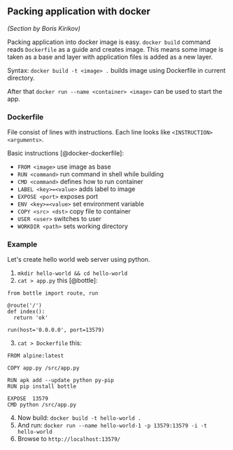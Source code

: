 
## Packing application with docker

_(Section by Boris Kirikov)_

Packing application into docker image is easy. `docker build` command reads `Dockerfile` as a guide and creates image. This means some
image is taken as a base and layer with application files is added as a new layer.

Syntax: `docker build -t <image> .` builds image using Dockerfile in current directory.

After that `docker run --name <container> <image>` can be used to start the app.


### Dockerfile

File consist of lines with instructions. Each line looks like `<INSTRUCTION> <arguments>`.

Basic instructions [@docker-dockerfile]:

  * `FROM <image>` use image as base
  * `RUN <command>` run command in shell while building
  * `CMD <command>` defines how to run container
  * `LABEL <key>=<value>` adds label to image
  * `EXPOSE <port>` exposes port
  * `ENV <key>=<value>` set environment variable
  * `COPY <src> <dst>` copy file to container
  * `USER <user>` switches to user
  * `WORKDIR <path>` sets working directory

### Example

Let's create hello world web server using python.

  1. `mkdir hello-world && cd hello-world`
  2. `cat > app.py` this [@bottle]:

~~~~~
from bottle import route, run

@route('/')
def index():
  return 'ok'

run(host='0.0.0.0', port=13579)
~~~~~

  3. `cat > Dockerfile` this:

~~~~~
FROM alpine:latest

COPY app.py /src/app.py

RUN apk add --update python py-pip
RUN pip install bottle

EXPOSE  13579
CMD python /src/app.py
~~~~~

  4. Now build: `docker build -t hello-world .`
  5. And run: `docker run --name hello-world-1 -p 13579:13579 -i -t hello-world`
  6. Browse to `http://localhost:13579/`

